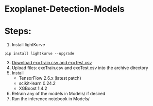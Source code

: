 # Exoplanet-Detection-Models

# Steps:
1. Install lightKurve
```
pip install lightkurve --upgrade
```
3. [Download exoTrain.csv and exoTest.csv](https://drive.google.com/file/d/1HD-LvmQNfmo4u0RWbjRXLaSIQmTFH_au/view?usp=sharing)
4. Upload files: exoTrain.csv and exoTest.csv into the archive directory
5. Install 
   - TensorFlow 2.6.x (latest patch) 
   - scikit-learn 0.24.2 
   - XGBoost 1.4.2
7. Retrain any of the models in Models/ if desired
8. Run the inference notebook in Models/
